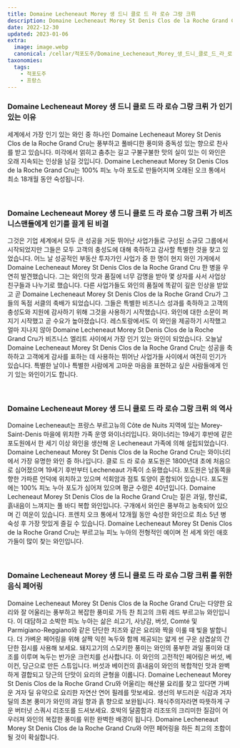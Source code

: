 ```yaml
---
title: Domaine Lecheneaut Morey 생 드니 클로 드 라 로슈 그랑 크뤼
description: Domaine Lecheneaut Morey St Denis Clos de la Roche Grand Cru는 우아하고 매혹적인 부르고뉴 와인으로 복합성과 구조의 절묘한 균형을 이루고 있습니다.
date: 2022-12-30
updated: 2023-01-06
extra:
  image: image.webp
  canonical: /cellar/적포도주/Domaine_Lecheneaut_Morey_생_드니_클로_드_라_로슈_그랑_크뤼/index.md
taxonomies:
  tags: 
    - 적포도주
    - 프랑스
---
```



### Domaine Lecheneaut Morey 생 드니 클로 드 라 로슈 그랑 크뤼 가 인기 있는 이유

세계에서 가장 인기 있는 와인 중 하나인 Domaine Lecheneaut Morey St Denis Clos de la Roche Grand Cru는 풍부하고 풀바디한 풍미와 중독성 있는 향으로 찬사를 받고 있습니다. 미각에서 얽히고 춤추는 길고 구불구불한 맛의 실이 있는 이 와인은 오래 지속되는 인상을 남길 것입니다. Domaine Lecheneaut Morey St Denis Clos de la Roche Grand Cru는 100% 피노 누아 포도로 만들어지며 오래된 오크 통에서 최소 18개월 동안 숙성됩니다.

&nbsp;  

### Domaine Lecheneaut Morey 생 드니 클로 드 라 로슈 그랑 크뤼 가 비즈니스맨들에게 인기를 끌게 된 비결

그것은 기업 세계에서 모두 큰 성공을 거둔 뛰어난 사업가들로 구성된 소규모 그룹에서 시작되었지만 그들은 모두 고객의 충성도에 대해 축하하고 감사할 특별한 것을 찾고 있었습니다. 어느 날 성공적인 부동산 투자가인 사업가 중 한 명이 현지 와인 가게에서 Domaine Lecheneaut Morey St Denis Clos de la Roche Grand Cru 한 병을 우연히 발견했습니다. 그는 와인의 맛과 품질에 너무 감명을 받아 몇 상자를 사서 사업상 친구들과 나누기로 했습니다. 다른 사업가들도 와인의 품질에 똑같이 깊은 인상을 받았고 곧 Domaine Lecheneaut Morey St Denis Clos de la Roche Grand Cru가 그들의 독점 서클의 축배가 되었습니다. 그들은 특별한 비즈니스 성과를 축하하고 고객의 충성도와 지원에 감사하기 위해 그것을 사용하기 시작했습니다. 와인에 대한 소문이 퍼지기 시작했고 곧 수요가 높아졌습니다. 레스토랑에서도 이 와인을 제공하기 시작했고 얼마 지나지 않아 Domaine Lecheneaut Morey St Denis Clos de la Roche Grand Cru가 비즈니스 엘리트 사이에서 가장 인기 있는 와인이 되었습니다. 오늘날 Domaine Lecheneaut Morey St Denis Clos de la Roche Grand Cru는 성공을 축하하고 고객에게 감사를 표하는 데 사용하는 뛰어난 사업가들 사이에서 여전히 인기가 있습니다. 특별한 날이나 특별한 사람에게 고마운 마음을 표현하고 싶은 사람들에게 인기 있는 와인이기도 합니다.

&nbsp;  

### Domaine Lecheneaut Morey 생 드니 클로 드 라 로슈 그랑 크뤼 의 역사

Domaine Lecheneaut는 프랑스 부르고뉴의 Côte de Nuits 지역에 있는 Morey-Saint-Denis 마을에 위치한 가족 운영 와이너리입니다. 와이너리는 19세기 후반에 같은 포도원에서 한 세기 이상 와인을 생산해 온 Lecheneaut 가족에 의해 설립되었습니다. Domaine Lecheneaut Morey St Denis Clos de la Roche Grand Cru는 와이너리에서 가장 유명한 와인 중 하나입니다. 클로 드 라 로슈 포도원은 1800년대 초에 처음으로 심어졌으며 19세기 후반부터 Lecheneaut 가족이 소유했습니다. 포도원은 남동쪽을 향한 가파른 언덕에 위치하고 있으며 석회암과 점토 토양이 혼합되어 있습니다. 포도원에는 100% 피노 누아 포도가 심어져 있으며 평균 수령은 40년입니다. Domaine Lecheneaut Morey St Denis Clos de la Roche Grand Cru는 짙은 과일, 향신료, 흙내음이 느껴지는 풀 바디 복합 와인입니다. 구개에서 와인은 풍부하고 농축되어 있으며 긴 여운이 있습니다. 프렌치 오크 통에서 12개월 동안 숙성한 와인으로 최소 5년 병 숙성 후 가장 맛있게 즐길 수 있습니다. Domaine Lecheneaut Morey St Denis Clos de la Roche Grand Cru는 부르고뉴 피노 누아의 전형적인 예이며 전 세계 와인 애호가들이 많이 찾는 와인입니다.

&nbsp;  

### Domaine Lecheneaut Morey 생 드니 클로 드 라 로슈 그랑 크뤼 를 위한 음식 페어링

Domaine Lecheneaut Morey St Denis Clos de la Roche Grand Cru는 다양한 요리와 잘 어울리는 풍부하고 복잡한 풍미로 가득 찬 최고의 크뤼 레드 부르고뉴 와인입니다. 이 대담하고 소박한 피노 누아는 삶은 쇠고기, 사냥감, 버섯, Comté 및 Parmigiano-Reggiano와 같은 단단한 치즈와 같은 요리와 짝을 이룰 때 빛을 발합니다. 더 가벼운 페어링을 위해 살짝 익힌 녹두와 함께 제공되는 얇게 썬 구운 삼겹살의 간단한 접시를 사용해 보세요. 돼지고기의 스모키한 풍미는 와인의 풍부한 과일 풍미와 대조를 이루며 녹두는 반가운 크런치를 선사합니다. 이 와인의 고전적인 페어링은 버섯, 베이컨, 당근으로 만든 스튜입니다. 버섯과 베이컨의 흙내음이 와인의 복합적인 맛과 완벽하게 결합되고 당근의 단맛이 요리의 균형을 이룹니다. Domaine Lecheneaut Morey St Denis Clos de la Roche Grand Cru와 어울리는 해산물 요리를 찾고 있다면 가벼운 겨자 딜 유약으로 요리한 자연산 연어 필레를 맛보세요. 생선의 부드러운 식감과 겨자 딜의 초본 풍미가 와인의 과일 향과 흙 향으로 보완됩니다. 채식주의자라면 따뜻하게 구운 버터넛 스쿼시 리조또를 드셔보세요. 호박의 달콤함과 리조또의 크리미한 질감이 어우러져 와인의 복잡한 풍미를 위한 완벽한 배경이 됩니다. Domaine Lecheneaut Morey St Denis Clos de la Roche Grand Cru와 어떤 페어링을 하든 최고의 조합이 될 것이 확실합니다.

&nbsp;  
